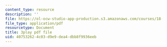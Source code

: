 ```yaml
---
content_type: resource
description: ''
file: https://ol-ocw-studio-app-production.s3.amazonaws.com/courses/18-s997-introduction-to-matlab-programming-fall-2011/407532624c03d9e9dea4dbb8f9936eeb_jTS5ZmrrzMs.pdf
file_type: application/pdf
resourcetype: Document
title: 3play pdf file
uid: 40753262-4c03-d9e9-dea4-dbb8f9936eeb
---
```

